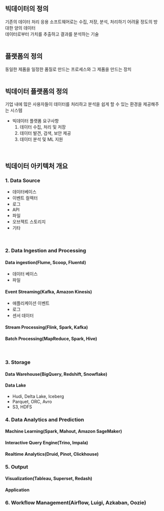 ## 빅데이터의 정의  
기존의 데이터 처리 응용 소프트웨어로는 수집, 저장, 분석, 처리하기 어려울 정도의 방대한 양의 데이터  
데이터로부터 가치를 추출하고 결과를 분석하는 기술   
<br>

## 플랫폼의 정의
동일한 제품을 일정한 품질로 만드는 프로세스와 그 제품을 만드는 장치   
<br>

## 빅데이터 플랫폼의 정의
기업 내에 많은 사용자들이 데이터를 처리하고 분석을 쉽게 할 수 있는 환경을 제공해주는 시스템
- 빅데이터 플랫폼 요구사항
  1. 데이터 수집, 처리 및 저장
  2. 데이터 발견, 검색, 보안 제공
  3. 데이터 분석 및 ML 지원
<br>

## 빅데이터 아키텍처 개요

### 1. Data Source

  - 데이터베이스
  - 이벤트 컬렉터
  - 로그
  - API
  - 파일
  - 오브젝트 스토리지
  - 기타
<br>


### 2. Data Ingestion and Processing

#### Data ingestion(Flume, Scoop, Fluentd)
  - 데이터 베이스
  - 파일
#### Event Streaming(Kafka, Amazon Kinesis)
  - 애플리케이션 이벤트
  - 로그
  - 센서 데이터
#### Stream Processing(Flink, Spark, Kafka)

#### Batch Processing(MapReduce, Spark, Hive)

<br>


### 3. Storage

#### Data Warehouse(BigQuery, Redshift, Snowflake)

#### Data Lake
  - Hudi, Delta Lake, Iceberg
  - Parquet, ORC, Avro
  - S3, HDFS

### 4. Data Analytics and Prediction

#### Machine Learning(Spark, Mahout, Amazon SageMaker)

#### Interactive Query Engine(Trino, Impala)

#### Realtime Analytics(Druid, Pinot, Clickhouse)


### 5. Output

#### Visualization(Tableau, Superset, Redash)

#### Application

### 6. Workflow Management(Airflow, Luigi, Azkaban, Oozie)
